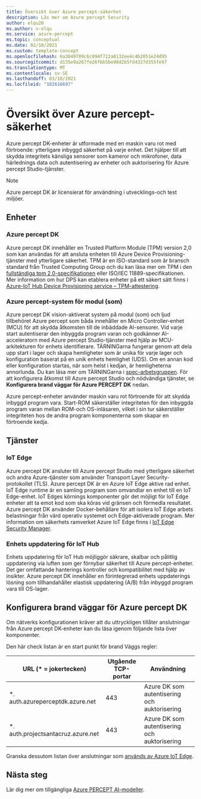 ```yaml
---
title: Översikt över Azure percept-säkerhet
description: Läs mer om Azure percept Security
author: elqu20
ms.author: v-elqu
ms.service: azure-percept
ms.topic: conceptual
ms.date: 02/18/2021
ms.custom: template-concept
ms.openlocfilehash: 6a3049709c6c094f722a8132ee4c4b2051e24d95
ms.sourcegitcommit: d135e9a267fe26fbb5be98d2b5fd4327d355fe97
ms.translationtype: MT
ms.contentlocale: sv-SE
ms.lasthandoff: 03/10/2021
ms.locfileid: "102616697"
---
```

# <a name="azure-percept-security-overview"></a>Översikt över Azure percept-säkerhet

Azure percept DK-enheter är utformade med en maskin varu rot med förtroende: ytterligare inbyggd säkerhet på varje enhet. Det hjälper till att skydda integritets känsliga sensorer som kameror och mikrofoner, data härlednings data och autentisering av enheter och auktorisering för Azure percept Studio-tjänster.

> [!NOTE]
> Azure percept DK är licensierat för användning i utvecklings-och test miljöer.

## <a name="devices"></a>Enheter

### <a name="azure-percept-dk"></a>Azure percept DK

Azure percept DK innehåller en Trusted Platform Module (TPM) version 2,0 som kan användas för att ansluta enheten till Azure Device Provisioning-tjänster med ytterligare säkerhet. TPM är en ISO-standard som är bransch standard från Trusted Computing Group och du kan läsa mer om TPM i den [fullständiga tpm 2,0-specifikationen](https://trustedcomputinggroup.org/resource/tpm-library-specification/) eller ISO/IEC 11889-specifikationen. Mer information om hur DPS kan etablera enheter på ett säkert sätt finns i [Azure-IoT Hub Device Provisioning service – TPM-attestering](https://docs.microsoft.com/azure/iot-dps/concepts-tpm-attestation).

### <a name="azure-percept-system-on-module-som"></a>Azure percept-system för modul (som)

Azure percept DK vision-aktiverat system på modul (som) och ljud tillbehöret Azure percept som båda innehåller en Micro Controller-enhet (MCU) för att skydda åtkomsten till de inbäddade AI-sensorer. Vid varje start autentiserar den inbyggda program varan och godkänner AI-acceleratorn med Azure percept Studio-tjänster med hjälp av MCU-arkitekturen för enhets identifierare. TÄRNINGarna fungerar genom att dela upp start i lager och skapa hemligheter som är unika för varje lager och konfiguration baserat på en unik enhets hemlighet (UDS). Om en annan kod eller konfiguration startas, när som helst i kedjan, är hemligheterna annorlunda. Du kan läsa mer om TÄRNINGarna i [spec-arbetsgruppen](https://trustedcomputinggroup.org/work-groups/dice-architectures/). För att konfigurera åtkomst till Azure percept Studio och nödvändiga tjänster, se **Konfigurera brand väggar för Azure PERCEPT DK** nedan.

Azure percept-enheter använder maskin varu rot förtroende för att skydda inbyggd program vara. Start-ROM säkerställer integriteten för den inbyggda program varan mellan ROM-och OS-inläsaren, vilket i sin tur säkerställer integriteten hos de andra program komponenterna som skapar en förtroende kedja.

## <a name="services"></a>Tjänster

### <a name="iot-edge"></a>IoT Edge

Azure percept DK ansluter till Azure percept Studio med ytterligare säkerhet och andra Azure-tjänster som använder Transport Layer Security-protokollet (TLS). Azure percept DK är en Azure IoT Edge aktive rad enhet. IoT Edge runtime är en samling program som omvandlar en enhet till en IoT Edge-enhet. IoT Edges körnings komponenter gör det möjligt för IoT Edge enheter att ta emot kod som ska köras vid gränsen och förmedla resultatet. Azure percept DK använder Docker-behållare för att isolera IoT Edge arbets belastningar från värd operativ systemet och Edge-aktiverade program. Mer information om säkerhets ramverket Azure IoT Edge finns i [IoT Edge Security Manager](https://docs.microsoft.com/azure/iot-edge/iot-edge-security-manager).

### <a name="device-update-for-iot-hub"></a>Enhets uppdatering för IoT Hub

Enhets uppdatering för IoT Hub möjliggör säkrare, skalbar och pålitlig uppdatering via luften som ger förnybar säkerhet till Azure percept-enheter. Det ger omfattande hanterings kontroller och kompatibilitet med hjälp av insikter. Azure percept DK innehåller en förintegrerad enhets uppdaterings lösning som tillhandahåller elastisk uppdatering (A/B) från inbyggd program vara till OS-lager.

<!---I think the below topics need to be somewhere else, (i.e. not on the main page)
--->

## <a name="configuring-firewalls-for-azure-percept-dk"></a>Konfigurera brand väggar för Azure percept DK

Om nätverks konfigurationen kräver att du uttryckligen tillåter anslutningar från Azure percept DK-enheter kan du läsa igenom följande lista över komponenter.

Den här check listan är en start punkt för brand Väggs regler:

|URL (* = jokertecken) |Utgående TCP-portar|    Användning|
|-------------------|------------------|---------|
|*. auth.azureperceptdk.azure.net|   443|    Azure DK som autentisering och auktorisering|
|*. auth.projectsantacruz.azure.net| 443|    Azure DK som autentisering och auktorisering|

Granska dessutom listan över anslutningar som [används av Azure IoT Edge](https://docs.microsoft.com/azure/iot-edge/production-checklist#allow-connections-from-iot-edge-devices).

<!---
## Additional Recommendations for Deployment to Production

Azure Percept DK offers a great variety of security capabilities out of the box. In addition to those powerful security features included in the current release, Microsoft also suggests the following guidelines when considering production deployments:

- Strong physical protection of the device itself
- Ensuring data at rest encryption is enabled
- Continuously monitoring the device posture and quickly responding to alerts
- Limiting the number of administrators who have access to the device
--->


## <a name="next-steps"></a>Nästa steg

Lär dig mer om tillgängliga [Azure PERCEPT AI-modeller](./overview-ai-models.md).
